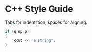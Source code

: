 # C++ Style Guide
Tabs for indentation, spaces for aligning.
```c++
if (q op p)
{
	cout << "a string";
}